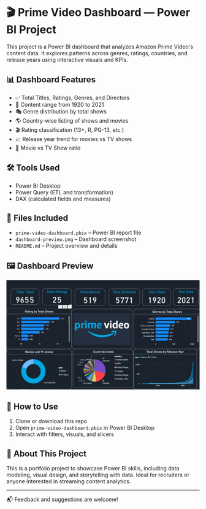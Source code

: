 # 🎬 Prime Video Dashboard — Power BI Project

This project is a Power BI dashboard that analyzes Amazon Prime Video's content data. It explores patterns across genres, ratings, countries, and release years using interactive visuals and KPIs.

## 📊 Dashboard Features

- ✅ Total Titles, Ratings, Genres, and Directors
- 📅 Content range from 1920 to 2021
- 🎭 Genre distribution by total shows
- 🌎 Country-wise listing of shows and movies
- 🎬 Rating classification (13+, R, PG-13, etc.)
- 📈 Release year trend for movies vs TV shows
- 🔄 Movie vs TV Show ratio

## 🛠 Tools Used

- Power BI Desktop
- Power Query (ETL and transformation)
- DAX (calculated fields and measures)

## 📁 Files Included

- `prime-video-dashboard.pbix` – Power BI report file
- `dashboard-preview.png` – Dashboard screenshot
- `README.md` – Project overview and details

## 🖼 Dashboard Preview

![Dashboard Preview](primevideo-dashboard.jpg)

## 🚀 How to Use

1. Clone or download this repo
2. Open `prime-video-dashboard.pbix` in Power BI Desktop
3. Interact with filters, visuals, and slicers

## 📌 About This Project

This is a portfolio project to showcase Power BI skills, including data modeling, visual design, and storytelling with data. Ideal for recruiters or anyone interested in streaming content analytics.

---

📬 Feedback and suggestions are welcome!
